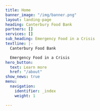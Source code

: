 ```yaml
---
title: Home
banner_image: "/img/banner.png"
layout: landing-page
heading: Canterbury Food Bank
partners: []
services: []
sub_heading: Emergency Food in a Crisis
textline: |-
  Canterbury Food Bank

  Emergency Food in a Crisis
hero_button:
  text: Learn more
  href: "/about"
show_news: true
menu:
  navigation:
    identifier: _index
    weight: 1

---
```

